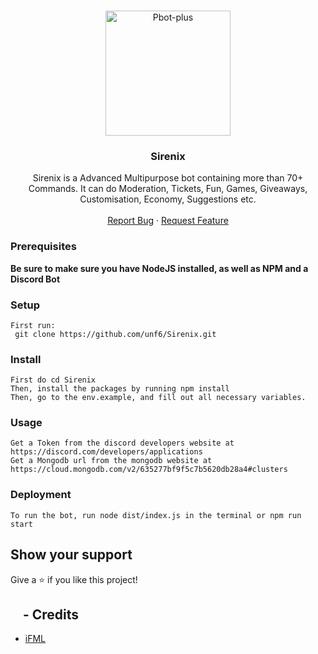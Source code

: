 <!-- PROJECT LOGO -->
<br />
<p align="center">
  <a href="https://github.com/unf6/Sirenix">
    <img src="https://cdn.discordapp.com/attachments/1163058890313842688/1165674317611290824/b85d96fcf5de297af38f54feaa4567f1.png?ex=6547b5ce&is=653540ce&hm=91b2a5214ee9fe1c04a3bc827ba88824e0bd67a0427036ee03e3b04890ae4076&" alt="Pbot-plus" width="200" height="200">
  </a>

  <h3 align="center">Sirenix</h3>
  <p align="center">
    Sirenix is a Advanced Multipurpose bot containing more than 70+ Commands. It can do Moderation, Tickets, Fun, Games, Giveaways, Customisation, Economy, Suggestions etc.
    <br />
    <br />
    <a href="https://github.com/unf6/Sirenix/issues">Report Bug</a>
    ·
    <a href="https://github.com/unf6/Sirenix/issues">Request Feature</a>
  </p>
</p>

### Prerequisites
**Be sure to make sure you have NodeJS installed, as well as NPM and a Discord Bot**

### Setup
    First run:
     git clone https://github.com/unf6/Sirenix.git

### Install
    First do cd Sirenix
    Then, install the packages by running npm install
    Then, go to the env.example, and fill out all necessary variables.

### Usage
    Get a Token from the discord developers website at https://discord.com/developers/applications
    Get a Mongodb url from the mongodb website at https://cloud.mongodb.com/v2/635277bf9f5c7b5620db28a4#clusters

### Deployment
    To run the bot, run node dist/index.js in the terminal or npm run start

## Show your support

Give a ⭐️ if you like this project!

## <IMG SRC="https://cdn.discordapp.com/attachments/1078181915930136617/1078305677597999185/9870-credits_1.png" width="15px" height="15px"> - Credits

- [iFML](https://github.com/unf6)
